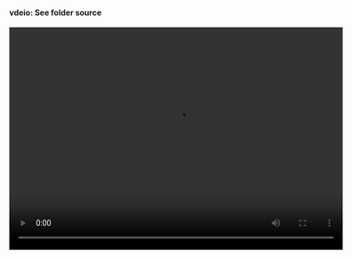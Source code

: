 #### vdeio: See folder source

<video
src="./source/modular-robot.mp4" controls=""
height=400 
width=600> 
</video>
